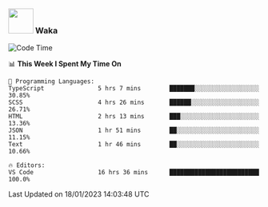 ### <img src="https://media.giphy.com/media/VgCDAzcKvsR6OM0uWg/giphy.gif" width="50"> Waka

  <!--START_SECTION:waka-->
![Code Time](http://img.shields.io/badge/Code%20Time-1%2C189%20hrs%2024%20mins-blue)

📊 **This Week I Spent My Time On** 

```text
💬 Programming Languages: 
TypeScript               5 hrs 7 mins        ███████░░░░░░░░░░░░░░░░░░   30.85% 
SCSS                     4 hrs 26 mins       ██████░░░░░░░░░░░░░░░░░░░   26.71% 
HTML                     2 hrs 13 mins       ███░░░░░░░░░░░░░░░░░░░░░░   13.36% 
JSON                     1 hr 51 mins        ██░░░░░░░░░░░░░░░░░░░░░░░   11.15% 
Text                     1 hr 46 mins        ██░░░░░░░░░░░░░░░░░░░░░░░   10.66%

🔥 Editors: 
VS Code                  16 hrs 36 mins      █████████████████████████   100.0%

```


 Last Updated on 18/01/2023 14:03:48 UTC
<!--END_SECTION:waka-->
